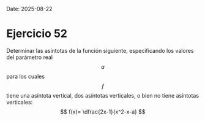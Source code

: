 Date: 2025-08-22

# Ejercicio 52

 
Determinar las asíntotas de la función siguiente, especificando los valores del parámetro real $$ a$$  para los cuales $$ f$$  tiene una asíntota vertical, dos asíntotas verticales, o bien no tiene asíntotas verticales:
$$
 f(x)= \dfrac{2x-1}{x^2-x-a}
$$